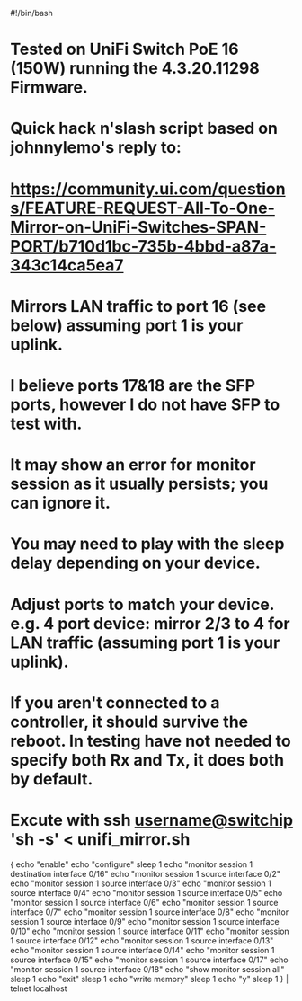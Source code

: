 #!/bin/bash

# Tested on UniFi Switch PoE 16 (150W) running the 4.3.20.11298 Firmware.
# Quick hack n'slash script based on johnnylemo's reply to:
# https://community.ui.com/questions/FEATURE-REQUEST-All-To-One-Mirror-on-UniFi-Switches-SPAN-PORT/b710d1bc-735b-4bbd-a87a-343c14ca5ea7
# Mirrors LAN traffic to port 16 (see below) assuming port 1 is your uplink. 
# I believe ports 17&18 are the SFP ports, however I do not have SFP to test with.
# It may show an error for monitor session as it usually persists; you can ignore it.
# You may need to play with the sleep delay depending on your device.
# Adjust ports to match your device. e.g. 4 port device: mirror 2/3 to 4 for LAN traffic (assuming port 1 is your uplink).
# If you aren't connected to a controller, it should survive the reboot. In testing have not needed to specify both Rx and Tx, it does both by default.
# Excute with ssh <username@switchip> 'sh -s' < unifi_mirror.sh

{
echo "enable"
echo "configure"
sleep 1
echo "monitor session 1 destination interface 0/16"
echo "monitor session 1 source interface 0/2"
echo "monitor session 1 source interface 0/3"
echo "monitor session 1 source interface 0/4"
echo "monitor session 1 source interface 0/5"
echo "monitor session 1 source interface 0/6"
echo "monitor session 1 source interface 0/7"
echo "monitor session 1 source interface 0/8"
echo "monitor session 1 source interface 0/9"
echo "monitor session 1 source interface 0/10"
echo "monitor session 1 source interface 0/11"
echo "monitor session 1 source interface 0/12"
echo "monitor session 1 source interface 0/13"
echo "monitor session 1 source interface 0/14"
echo "monitor session 1 source interface 0/15"
echo "monitor session 1 source interface 0/17"
echo "monitor session 1 source interface 0/18"
echo "show monitor session all"
sleep 1
echo "exit"
sleep 1
echo "write memory"
sleep 1
echo "y"
sleep 1
} | telnet localhost

